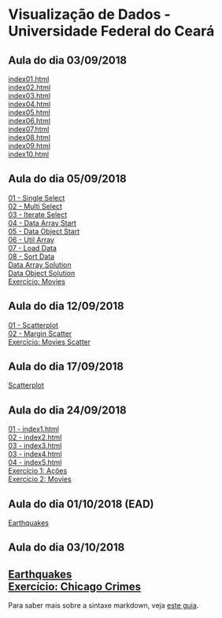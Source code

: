 # Visualização de Dados - Universidade Federal do Ceará

## Aula do dia 03/09/2018

[index01.html](basic/index01.html)<br>
[index02.html](basic/index02.html)<br>
[index03.html](basic/index03.html)<br>
[index04.html](basic/index04.html)<br>
[index05.html](basic/index05.html)<br>
[index06.html](basic/index06.html)<br>
[index07.html](basic/index07.html)<br>
[index08.html](basic/index08.html)<br>
[index09.html](basic/index09.html)<br>
[index10.html](basic/index10.html)<br>

## Aula do dia 05/09/2018
[01 - Single Select](d3_intro/01_single_select.html)<br>
[02 - Multi Select](d3_intro/02_multi_select.html)<br>
[03 - Iterate Select](d3_intro/03_iterate_select.html)<br>
[04 - Data Array Start](d3_intro/04_data_array_start.html)<br>
[05 - Data Object Start](d3_intro/05_data_object_start.html)<br>
[06 - Util Array](d3_intro/06_util_array.html)<br>
[07 - Load Data](d3_intro/07_load_data.html)<br>
[08 - Sort Data](d3_intro/08_sort_data.html)<br>
[Data Array Solution](d3_intro/data_array_solution.html)<br>
[Data Object Solution](d3_intro/data_object_solution.html)<br>
[Exercício: Movies](d3_intro/movies_d3.html)<br>

## Aula do dia 12/09/2018
[01 - Scatterplot](d3_scale/01_scatterplot.html)<br>
[02 - Margin Scatter](d3_scale/02_margin_scatterplot.html)<br>
[Exercício: Movies Scatter](d3_scale/movies_scatter.html)<br>

## Aula do dia 17/09/2018
[Scatterplot](d3_update/01_scatterplot.html)<br>

## Aula do dia 24/09/2018
[01 - index1.html](d3_crossfilter/index1.html)<br>
[02 - index2.html](d3_crossfilter/index2.html)<br>
[03 - index3.html](d3_crossfilter/index3.html)<br>
[03 - index4.html](d3_crossfilter/index4.html)<br>
[04 - index5.html](d3_crossfilter/index5.html)<br>
[Exercício 1: Ações](d3_crossfilter/acoes.html)<br>
[Exercício 2: Movies](d3_crossfilter/movies_d3_dc.html)<br>

## Aula do dia 01/10/2018 (EAD)
[Earthquakes](d3_crossfilter_2/earthquakes.html)<br>

## Aula do dia 03/10/2018
[Earthquakes](d3_crossfilter_2/earthquakes.html)<br>
[Exercício: Chicago Crimes](d3_crossfilter_2/chicago_crimes.html)<br>
---

Para saber mais sobre a sintaxe markdown, veja [este guia](https://guides.github.com/features/mastering-markdown/).

